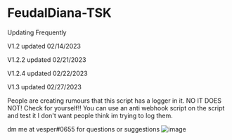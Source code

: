 # FeudalDiana-TSK

Updating Frequently

V1.2 updated 02/14/2023

V1.2.2 updated 02/21/2023

V1.2.4 updated 02/22/2023

V1.3 updated 02/27/2023

People are creating rumours that this script has a logger in it. NO IT DOES NOT! Check for yourself!! You can use an anti webhook script on the script and test it
I don't want people think im trying to log them.

dm me at vesper#0655 for questions or suggestions
![image](https://user-images.githubusercontent.com/125164983/221003058-d12b8224-6565-4e5c-8753-25312afa63d6.png)


